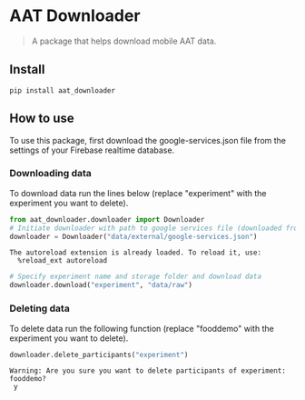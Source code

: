 # AAT Downloader
> A package that helps download mobile AAT data.


## Install

`pip install aat_downloader`

## How to use

To use this package, first download the google-services.json file from the settings of your Firebase realtime database.

### Downloading data
To download data run the lines below (replace "experiment" with the experiment you want to delete).

```python
from aat_downloader.downloader import Downloader
# Initiate downloader with path to google services file (downloaded from Firebase)
downloader = Downloader("data/external/google-services.json")
```

    The autoreload extension is already loaded. To reload it, use:
      %reload_ext autoreload


```python
# Specify experiment name and storage folder and download data
downloader.download("experiment", "data/raw")
```

### Deleting data
To delete data run the following function (replace "fooddemo" with the experiment you want to delete).

```python
downloader.delete_participants("experiment")
```

    Warning: Are you sure you want to delete participants of experiment: fooddemo?
     y

